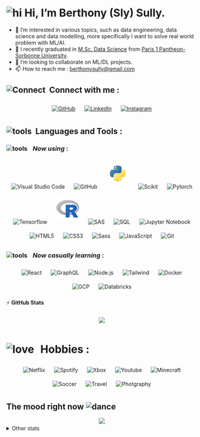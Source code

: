 # <img src="https://user-images.githubusercontent.com/1303154/88677602-1635ba80-d120-11ea-84d8-d263ba5fc3c0.gif" width="28px" height="28px" alt="hi"> Hi, I’m Berthony (Sly) Sully.

- 👀 I’m interested in various topics, such as data engineering, data science and data modelling, more specifically I want to solve real world problem with ML/AI.
- 🌱 I recently graduated in [M.Sc. Data Science](https://formations.pantheonsorbonne.fr/fr/catalogue-des-formations/master-M/master-econometrie-statistiques-KBURDRPJ/master-parcours-traitement-de-l-information-et-data-science-en-entreprise-tide-formation-initiale-et-apprentissage-KBUREJV4.html) from [Paris 1 Pantheon-Sorbonne University](https://www.pantheonsorbonne.fr/).
- 💞️ I’m looking to collaborate on ML/DL projects.
- 📫 How to reach me : berthonysully@gmail.com


## <img alt="Connect" width="20px" src="https://cdn.icon-icons.com/icons2/2072/PNG/512/chain_connect_hyper_internet_link_security_web_icon_127072.png" style="padding-right:10px;" />Connect with me :  

<!-- [<img alt="LinkedIn" height="60" style="padding:10px; display:inline-block" src="https://img.shields.io/static/v1?label=&message=Berthony Sully&color=0A66C2&style=for-the-badge&logo=linkedin">][linkedin]
[<img alt="GitHub" height="60" style="padding:10px; display:inline-block" src="https://img.shields.io/static/v1?label=&message=htsull&color=000&style=for-the-badge&logo=github&logoColor=white">][github]
[<img alt="Instagram" height="60" style="padding:10px; display:inline-block" src="https://img.shields.io/static/v1?label=&message=htsull_&color=E4405F&style=for-the-badge&logo=Instagram&logoColor=white">][instagram] -->

<div align="center">
<a href=[github]><img style="padding:10px;" src="https://img.shields.io/static/v1?label=&message=htsull&color=000&style=for-the-badge&logo=github&logoColor=white"
alt="GitHub" height="32" /></a>
<a href=[linkedin]><img style="padding:10px;" src="https://img.shields.io/static/v1?label=&message=Berthony Sully&color=0A66C2&style=for-the-badge&logo=linkedin" 
alt="LinkedIn" height="32"/></a>
<a href=[instagram]><img style="padding:10px;" src="https://img.shields.io/static/v1?label=&message=htsull_&color=E4405F&style=for-the-badge&logo=Instagram&logoColor=white" 
alt="Instagram" height="32"/></a>
</div>


## <img alt="tools" width="20px" src="https://cdn.icon-icons.com/icons2/1860/PNG/512/codinghtml_118066.png" style="padding-right:10px;" />**Languages and Tools :**

### <img alt="tools" width="20px" src="https://cdn.icon-icons.com/icons2/1148/PNG/512/1486503770-blue-check-cloud-data-cloud-computing-cloudy_81292.png" style="padding-right:10px;" /> ***Now using*** :

<div align="center">
<img alt="Visual Studio Code" width="60px" src="https://cdn.jsdelivr.net/gh/devicons/devicon/icons/vscode/vscode-original.svg" style="padding:10px;" />
<img alt="GitHub" width="60px" src="https://cdn-icons-png.flaticon.com/512/5968/5968866.png" style="padding:10px;"/>
<img alt="Python" width="60px" src="https://raw.githubusercontent.com/github/explore/80688e429a7d4ef2fca1e82350fe8e3517d3494d/topics/python/python.png" style="padding:10px;" />
<img alt="Scikit" width="100" src="https://upload.wikimedia.org/wikipedia/commons/thumb/0/05/Scikit_learn_logo_small.svg/260px-Scikit_learn_logo_small.svg.png?20180808062052" style="padding:10px;" />
<img alt="Pytorch" width="60" src="https://cdn.icon-icons.com/icons2/2699/PNG/512/pytorch_logo_icon_170820.png" style="padding:10px;" />
<img alt="Tensorflow" width="60" src="https://cdn.icon-icons.com/icons2/2699/PNG/512/tensorflow_logo_icon_168671.png" style="padding:10px;" />
<img alt="R" width="60px" src="https://raw.githubusercontent.com/github/explore/80688e429a7d4ef2fca1e82350fe8e3517d3494d/topics/r/r.png" style="padding:10px;" />
<img alt="SAS" width="60px" src="https://cdn.icon-icons.com/icons2/2699/PNG/512/sas_logo_icon_170761.png" style="padding:10px;" />
<img alt="SQL" width="60px" src="https://user-images.githubusercontent.com/31166555/202423758-ffb4e897-94de-4ada-b0a9-fb75a6dc11e2.png" style="padding:10px;" />
<img alt="Jupyter Notebook" width="60px" src="https://cdn.icon-icons.com/icons2/2667/PNG/512/jupyter_app_icon_161280.png" style="padding:10px;" />
<img alt="HTML5" width="60px" src="https://cdn.jsdelivr.net/gh/devicons/devicon/icons/html5/html5-original.svg" style="padding:10px;" />
<img alt="CSS3" width="60px" src="https://cdn.jsdelivr.net/gh/devicons/devicon/icons/css3/css3-original.svg" style="padding:10px;" />
<img alt="Sass" width="60px" src="https://cdn.jsdelivr.net/gh/devicons/devicon/icons/sass/sass-original.svg" style="padding:10px;" />
<img alt="JavaScript" width="60px" src="https://cdn.jsdelivr.net/gh/devicons/devicon/icons/javascript/javascript-original.svg" style="padding:10px;" />
<img alt="Git" width="60px" src="https://cdn.icon-icons.com/icons2/2107/PNG/512/file_type_git_icon_130581.png" style="padding:10px;" />
</div>

### <img alt="tools" width="20px" src="https://cdn.icon-icons.com/icons2/1148/PNG/512/1486503746-book-learning-bookmark-ribbon-education-mark-school_81290.png" style="padding-right:10px;" /> ***Now casually learning*** :

<div align="center">
<img alt="React" width="60px" src="https://cdn.jsdelivr.net/gh/devicons/devicon/icons/react/react-original.svg" style="padding:10px;" />
<img alt="GraphQL" width="60px" src="https://cdn.jsdelivr.net/gh/devicons/devicon/icons/graphql/graphql-plain.svg" style="padding:10px;" />
<img alt="Node.js" width="60px" src="https://cdn.jsdelivr.net/gh/devicons/devicon/icons/nodejs/nodejs-original.svg" style="padding:10px;" />
<img alt="Tailwind" width="60px" src="https://cdn.icon-icons.com/icons2/2107/PNG/512/file_type_tailwind_icon_130128.png" style="padding:10px;" />
<img alt="Docker" width="60px" src="https://cdn.icon-icons.com/icons2/2107/PNG/512/file_type_docker_icon_130643.png" style="padding:10px;" />
<img alt="GCP" width="60px" src="https://cdn.icon-icons.com/icons2/2107/PNG/512/folder_type_gcp_icon_129965.png" style="padding:10px;" />
<img alt="Databricks" width="60px" src="https://cdn.icon-icons.com/icons2/2699/PNG/512/databricks_logo_icon_170295.png" style="padding:10px;" />
</div>


<!-- # <img alt="tools" width="25px" src="https://cdn.icon-icons.com/icons2/886/PNG/512/file_pdf_download_icon-icons.com_68954.png" style="padding-right:10px;"/>  **Download my resume [here](https://github.com/htsull/Resume/raw/main/Mila_CV.pdf).** -->

 :zap: **GitHub Stats**

<!-- [![GitHub stats-Dark](https://github-readme-stats-htsull.vercel.app/api?username=htsull&show_icons=true&theme=dark&hide=contribs,prs#gh-dark-mode-only)](<img src="https://github-readme-stats-htsull.vercel.app/api?username=htsull&show_icons=true&theme=dark&hide=contribs,prs#gh-dark-mode-only">)
[![GitHub stats-Light](https://github-readme-stats-htsull.vercel.app/api?username=htsull&show_icons=true&theme=default&hide=contribs,prs#gh-light-mode-only)](<img src="https://github-readme-stats-htsull.vercel.app/api?username=htsull&show_icons=true&theme=default&hide=contribs,prs#gh-light-mode-only">) -->

<div align="center">
<a href=#>
    <img style="padding:10px;" 
    src="https://github-readme-stats-htsull.vercel.app/api?username=htsull&show_icons=true&theme=dark&hide=contribs,prs#gh-dark-mode-only/">
</a>
<!-- 
<a href=#>
    <img style="padding:10px;" 
    src="https://github-readme-stats-htsull.vercel.app/api?username=htsull&show_icons=true&theme=default&hide=contribs,prs#gh-light-mode-only/">
</a> -->
</div>

# <img alt="love" width="25px" src="https://cdn.icon-icons.com/icons2/1077/PNG/512/heart_77931.png" style="padding-right:10px;"/> Hobbies :
<div align="center">
<img alt="Netflix" width="60px" src="https://cdn.icon-icons.com/icons2/2699/PNG/512/netflix_logo_icon_170919.png" style="padding:10px;" />
<img alt="Spotify" width="60px" src="https://cdn.icon-icons.com/icons2/836/PNG/512/Spotify_icon-icons.com_66783.png" style="padding:10px;" />
<img alt="Xbox" width="60px" src="https://cdn.icon-icons.com/icons2/2699/PNG/512/xbox_logo_icon_169692.png" style="padding:10px;" />
<img alt="Youtube" width="60px" src="https://cdn.icon-icons.com/icons2/2699/PNG/512/youtube_logo_icon_168737.png" style="padding:10px;" />
<img alt="Minecraft" width="60px" src="https://cdn.icon-icons.com/icons2/2699/PNG/512/minecraft_logo_icon_168974.png" style="padding:10px;" />
<img alt="Soccer" width="60px" src="https://cdn.icon-icons.com/icons2/37/PNG/512/soccersports_futbo_3658.png" style="padding:10px;" />
<img alt="Travel" width="60px" src="https://cdn.icon-icons.com/icons2/2240/PNG/512/world_travel_icon_134840.png" style="padding:10px;" />
<img alt="Photgraphy" width="60px" src="https://cdn.icon-icons.com/icons2/1461/PNG/512/2998131-camera-photo-photography_99870.png" style="padding:10px;" />
</div>




## The mood right now <img src="https://media.tenor.com/QM_cFM0ZFx0AAAAi/dancing-guy-tanzen.gif" width="60px" height="60px" alt="dance">
<div align="center">
<a href=#>
    <img style="width : 60%;" 
    src="https://spotify-github-profile.vercel.app/api/view?uid=31os3o343athz3c2dxcwietzdb4i&cover_image=true&theme=default&show_offline=true&background_color=0A0C10">
</a>
</div>

[linkedin]: https://www.linkedin.com/in/bsullym/
[github]: https://www.github.com/htsull/
[instagram]:https://www.instagram.com/htsull_/

<details>
<summary> Other stats </Summary>


<div align="center" style = "display : block ; padding : 5px; align-items : center">
<img style = "padding : 10px;" src ="https://github-readme-stats.vercel.app/api/top-langs/?username=htsull&theme=transparent"/>

<img style = "padding : 10px;" src ="https://github-readme-stats.vercel.app/api/wakatime?username=htsull&theme=transparent"/>
</div>

</details>


